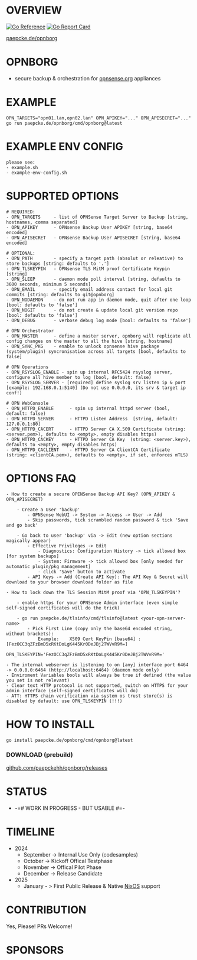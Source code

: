 # OVERVIEW 
[![Go Reference](https://pkg.go.dev/badge/paepcke.de/opnborg.svg)](https://pkg.go.dev/paepcke.de/opnborg) 
[![Go Report Card](https://goreportcard.com/badge/paepcke.de/opnborg)](https://goreportcard.com/report/paepcke.de/opnborg) 

[paepcke.de/opnborg](https://paepcke.de/opnborg/)

# OPNBORG 

- secure backup & orchestration for [opnsense.org](https://opnsense.org/) appliances
  
# EXAMPLE 
```
OPN_TARGETS="opn01.lan,opn02.lan" OPN_APIKEY="..." OPN_APISECRET="..." go run paepcke.de/opnborg/cmd/opnborg@latest
```

# EXAMPLE ENV CONFIG
```
please see:
- example.sh 
- example-env-config.sh
```

# SUPPORTED OPTIONS 

```
# REQUIRED: 
- OPN_TARGETS     - list of OPNSense Target Server to Backup [string, hostnames, comma separated]
- OPN_APIKEY      - OPNsense Backup User APIKEY [string, base64 encoded]
- OPN_APISECRET   - OPNsense Backup User APISECRET [string, base64 encoded]

# OPTIONAL:
- OPN_PATH        - specify a target path (absolut or releative) to store backups [string: defaults to '.']
- OPN_TLSKEYPIN   - OPNsense TLS MitM proof Certificate Keypin [string]
- OPN_SLEEP       - daemon mode poll interval [string, defaults to 3600 seconds, minimum 5 seconds]
- OPN_EMAIL       - specify email address contact for local git commits [string: defaults to git@opnborg]
- OPN_NODAEMON    - do not run app in daemon mode, quit after one loop [bool: defaults to 'false']
- OPN_NOGIT       - do not create & update local git version repo [bool: defaults to 'false']
- OPN_DEBUG       - verbose debug log mode [bool: defaults to 'false']

# OPN Orchestrator 
- OPN_MASTER      - define a master server, opnborg will replicate all config changes on the master to all the hive [string, hostname]
- OPN_SYNC_PKG    - enable to unlock opnsense hive package (system/plugin) syncronisation across all targets [bool, defaults to false]

# OPN Operations 
- OPN_RSYSLOG_ENABLE - spin up internal RFC5424 rsyslog server, configure all hive member to log (bool, default: false)
- OPN_RSYSLOG_SERVER - [required] define syslog srv listen ip & port [example: 192.168.0.1:5140] (Do not use 0.0.0.0, its srv & target ip conf!)

# OPN WebConsole 
- OPN_HTTPD_ENABLE      - spin up internal httpd server (bool, default: false)
- OPN_HTTPD_SERVER      - HTTPD Listen Address  [string, default: 127.0.0.1:80] 
- OPN_HTTPD_CACERT      - HTTPD Server CA X.509 Certificate (string: <server.pem>), defaults to <empty>, empty disables https)
- OPN_HTTPD_CACKEY      - HTTPD Server CA Key  (string: <server.key>), defaults to <empty>, empty disables https)
- OPN_HTTPD_CACLIENT    - HTTPD Server CA ClientCA Certificate (string: <clientCA.pem>), defaults to <empty>, if set, enforces mTLS)

```
# OPTIONS FAQ

```
- How to create a secure OPENSense Backup API Key? (OPN_APIKEY & OPN_APISECRET)
    
    - Create a User 'backup' 
        - OPNSense WebUI -> System -> Access -> User -> Add 
        - Skip passwords, tick scrambled random password & tick 'Save and go back' 
    
    - Go back to user 'backup' via -> Edit (new option sections magically appear)
        - Effective Privileges -> Edit 
            - Diagnostics: Configuration History -> tick allowed box [for system backups]
            - System: Firmware -> tick allowed box [only needed for automatic plugin/pkg management]
            - click 'Save' button to activate
        - API Keys -> Add (Create API Key): The API Key & Secret will download to your browser download folder as file

- How to lock down the TLS Session MitM proof via 'OPN_TLSKEYPIN'? 
    
    - enable https for your OPNSense Admin interface (even simple self-signed certificates will do the trick)
    
    - go run paepcke.de/tlsinfo/cmd/tlsinfo@latest <your-opn-server-name>
        - Pick First Line (copy only the base64 encoded string, without brackets): 
            Example:    X509 Cert KeyPin [base64] : [FezOCC3qZFzBmD5xRKtDoLgK445Kr0DeJBj2TWVvR9M=]
                        OPN_TLSKEYPIN='FezOCC3qZFzBmD5xRKtDoLgK445Kr0DeJBj2TWVvR9M='

- The internal webserver is listening to on [any] interface port 6464 -> 0.0.0.0:6464 (http://localhost:6464) (daemon mode only) 
- Enviroment Variables bools will always be true if defined (the value you set is not relevant)
- Clear text HTTP protocol is not supported, switch on HTTPS for your admin interface (self-signed certificates will do)
- ATT: HTTPS chain verification via system os trust store(s) is disabled by default: use OPN_TLSKEYPIN (!!!)
```

# HOW TO INSTALL

```
go install paepcke.de/opnborg/cmd/opnborg@latest
```

### DOWNLOAD (prebuild)

[github.com/paepckehh/opnborg/releases](https://github.com/paepckehh/opnborg/releases)


# STATUS

 - -=# WORK IN PROGRESS - BUT USABLE #=- 

# TIMELINE 

 - 2024
    - September -> Internal Use Only (codesamples)
    - October   -> Kickoff Offical Testphase 
    - November  -> Offical Pilot Phase
    - December  -> Release Candidate
 - 2025
    - January - > First Public Release & Native [NixOS](https://github.com/nixos) support

# CONTRIBUTION

Yes, Please! PRs Welcome! 

# SPONSORS 



